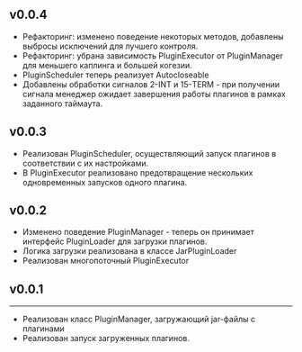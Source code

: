 ## v0.0.4
- Рефакторинг: изменено поведение некоторых методов, добавлены выбросы исключений для лучшего контроля.
- Рефакторинг: убрана зависимость PluginExecutor от PluginManager для меньшего каплинга и большей когезии.
- PluginScheduler теперь реализует Autocloseable
- Добавлены обработки сигналов 2-INT и 15-TERM - при получении сигнала менеджер ожидает завершения работы плагинов
в рамках заданного таймаута.

## v0.0.3
- Реализован PluginScheduler, осуществляющий запуск плагинов в соответствии с их настройками.
- В PluginExecutor реализовано предотвращение нескольких одновременных запусков одного плагина.

## v0.0.2
- Изменено поведение PluginManager - теперь он принимает интерфейс PluginLoader для загрузки плагинов.
- Логика загрузки реализована в классе JarPluginLoader
- Реализован многопоточный PluginExecutor

## v0.0.1
___
- Реализован класс PluginManager, загружающий jar-файлы с плагинами
- Реализован запуск загруженных плагинов.